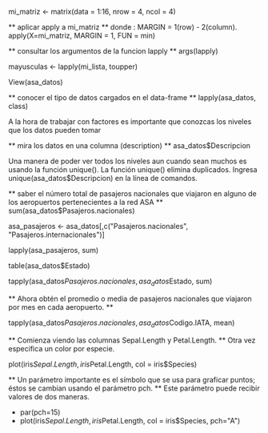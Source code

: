 mi_matriz <- matrix(data = 1:16, nrow = 4, ncol = 4)

** aplicar apply a mi_matriz **
donde : MARGIN = 1(row) - 2(column). <br>
apply(X=mi_matriz, MARGIN = 1, FUN = min)

** consultar los argumentos de la funcion lapply **
args(lapply)


mayusculas <- lapply(mi_lista, toupper)

View(asa_datos)

** conocer el tipo de datos cargados en el data-frame **
lapply(asa_datos, class)

A la hora de trabajar con factores es importante que conozcas los niveles que los datos pueden tomar

** mira los datos en una columna (description) **
asa_datos$Descripcion

Una manera de poder ver todos los niveles aun cuando sean muchos es usando la función unique(). La función unique() elimina duplicados. Ingresa
unique(asa_datos$Descripcion) en la línea de comandos.

** saber el número total de pasajeros nacionales que viajaron en alguno de los aeropuertos pertenecientes a la red ASA **
sum(asa_datos$Pasajeros.nacionales)

asa_pasajeros <- asa_datos[,c("Pasajeros.nacionales", "Pasajeros.internacionales")]

lapply(asa_pasajeros, sum)

table(asa_datos$Estado)

tapply(asa_datos$Pasajeros.nacionales, asa_datos$Estado, sum)

** Ahora obtén el promedio o media de pasajeros nacionales que viajaron por mes en cada aeropuerto. **

tapply(asa_datos$Pasajeros.nacionales, asa_datos$Codigo.IATA, mean)

** Comienza viendo las columnas Sepal.Length y Petal.Length. ** 
Otra vez especifica un color por especie.

plot(iris$Sepal.Length, iris$Petal.Length, col = iris$Species)

** Un parámetro importante es el símbolo que se usa para graficar puntos; éstos se cambian usando el parámetro pch. ** 
Este parámetro puede recibir valores de dos maneras. 

* par(pch=15)
* plot(iris$Sepal.Length, iris$Petal.Length, col = iris$Species, pch="A")



